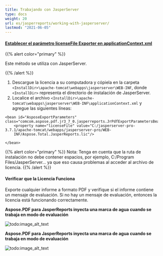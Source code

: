 ```yaml
---
title: Trabajando con JasperServer
type: docs
weight: 20
url: es/jasperreports/working-with-jasperserver/
lastmod: "2021-06-05"
---
```


#### <ins>**Establecer el parámetro licenseFile Exporter en applicationContext.xml**
{{% alert color="primary" %}}

Este método se utiliza con JasperServer.

{{% /alert %}}

1. Descargue la licencia a su computadora y cópiela en la carpeta ```<InstallDir>\apache-tomcat\webapps\jasperserver\WEB-INF```, donde ```<InstallDir>``` representa el directorio de instalación de JasperServer.
2. Localice el archivo ```<InstallDir>\apache-tomcat\webapps\jasperserver\WEB-INF\applicationContext.xml``` y agregue las siguientes líneas:

```
<bean id="AsposeExportParameters" class="comcom.aspose.pdf.jr3_7_0.jasperreports.JrPdfExportParametersBean">
    <property name="licenseFile" value="C:/jasperserver-pro-3.7.1/apache-tomcat/webapps/jasperserver-pro/WEB-  
    INF/Aspose.Total.JasperReports.lic"/>

</bean>
```
{{% alert color="primary" %}}
Nota: Tenga en cuenta que la ruta de instalación no debe contener espacios, por ejemplo, C:/Program Files/JasperServer… ya que eso causa problemas al acceder al archivo de licencia.
{{% /alert %}}

#### **Verificar que la Licencia Funciona**
Exporte cualquier informe a formato PDF y verifique si el informe contiene un mensaje de evaluación. Si no hay un mensaje de evaluación, entonces la licencia está funcionando correctamente.

**Aspose.PDF para JasperReports inyecta una marca de agua cuando se trabaja en modo de evaluación**

![todo:image_alt_text](working-with-jasperserver_1.png)



**Aspose.PDF para JasperReports inyecta una marca de agua cuando se trabaja en modo de evaluación**

![todo:image_alt_text](working-with-jasperserver_2.png)